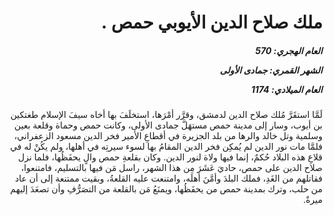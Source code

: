 <h1 dir="rtl">ملك صلاح الدين الأيوبي حمص  .</h1>

<h5 dir="rtl">العام الهجري:  570

الشهر القمري: جمادى الأولى

العام الميلادي: 1174</h5>

<p dir="rtl">لَمَّا استقَرَّ مُلك صلاح الدين لدمشق، وقرَّر أمْرَها، استخلَفَ بها أخاه سيفَ الإسلام طغتكين بن أيوب، وسار إلى مدينة حمص مستهَلَّ جمادى الأولى، وكانت حمص وحماة وقلعة بعين وسلمية وتل خالد والرها من بلد الجزيرة في أقطاعِ الأمير فخر الدين مسعود الزعفراني، فلمَّا مات نور الدين لم يُمكِن فخر الدين المقامُ بها لسوء سيرتِه في أهلها، ولم يكُنْ له في قلاعِ هذه البلاد حُكمٌ، إنما فيها ولاة لنور الدين. وكان بقلعةِ حمص والٍ يحفَظُها، فلما نزل صلاح الدين على حمص، حاديَ عَشَرَ مِن هذا الشهر، راسل مَن فيها بالتسليم، فامتنعوا، فقاتلهم من الغَدِ، فملك البلدَ وأمَّنَ أهلَه، وامتنعت عليه القلعةُ، وبقيت ممتنعة إلى أن عاد من حلب، وترك بمدينة حمص من يحفَظُها، ويمنَعُ مَن بالقلعة من التصَرُّفِ وأن تصعَدَ إليهم ميرةٌ.</p></br>
